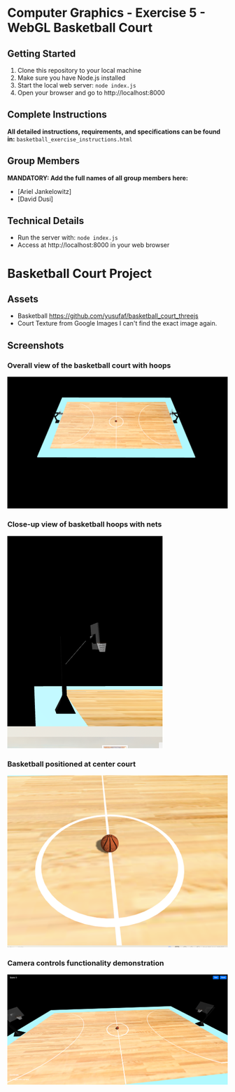 # Computer Graphics - Exercise 5 - WebGL Basketball Court

## Getting Started
1. Clone this repository to your local machine
2. Make sure you have Node.js installed
3. Start the local web server: `node index.js`
4. Open your browser and go to http://localhost:8000

## Complete Instructions
**All detailed instructions, requirements, and specifications can be found in:**
`basketball_exercise_instructions.html`

## Group Members
**MANDATORY: Add the full names of all group members here:**
- [Ariel Jankelowitz]
- [David Dusi]

## Technical Details
- Run the server with: `node index.js`
- Access at http://localhost:8000 in your web browser

# Basketball Court Project
## Assets
 - Basketball https://github.com/yusufaf/basketball_court_threejs
 - Court Texture from Google Images I can't find the exact image again.

## Screenshots

### Overall view of the basketball court with hoops
![Overall Court View](screenshots/court_view.png)

### Close-up view of basketball hoops with nets
![Hoop Close-Up](screenshots/hoops_closeup.png)

### Basketball positioned at center court
![Ball at Center Court](screenshots/ball_center.png)

### Camera controls functionality demonstration
![Camera Controls](screenshots/camera_controls.png)

